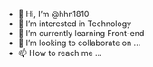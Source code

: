 - 👋 Hi, I’m @hhn1810
- 👀 I’m interested in Technology
- 🌱 I’m currently learning Front-end
- 💞️ I’m looking to collaborate on ...
- 📫 How to reach me ...

<!---
hhn1810/hhn1810 is a ✨ special ✨ repository because its `README.md` (this file) appears on your GitHub profile.
You can click the Preview link to take a look at your changes.
--->
